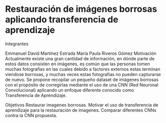 # Restauración de imágenes borrosas aplicando transferencia de aprendizaje

Integrantes

Emmanuel David Martínez Estrada
María Paula Riveros Gómez
Motivación
Actualmente existe una gran cantidad de información, en dónde parte de estos datos consisten en imágenes, es común que las personas tomen muchas fotografias en las cuales debido a factores externos estas terminan viendose borrosas, y muchas veces estas fotografias no pueden capturarse de nuevo. Se propone recopilar un pequeño dataset de imágenes borrosas con el propósito de corregirlas mediante el uso de una CNN (Red Neuronal Convolucional) aplicando un enfoque diferente conocido como Transferencia de Aprendizaje.

Objetivos
Restaurar imagenes borrosas.
Motivar el uso de transferencia de aprendizaje para la restauración de imagenes.
Comparar diferentes CNNs contra la CNN propuesta.
